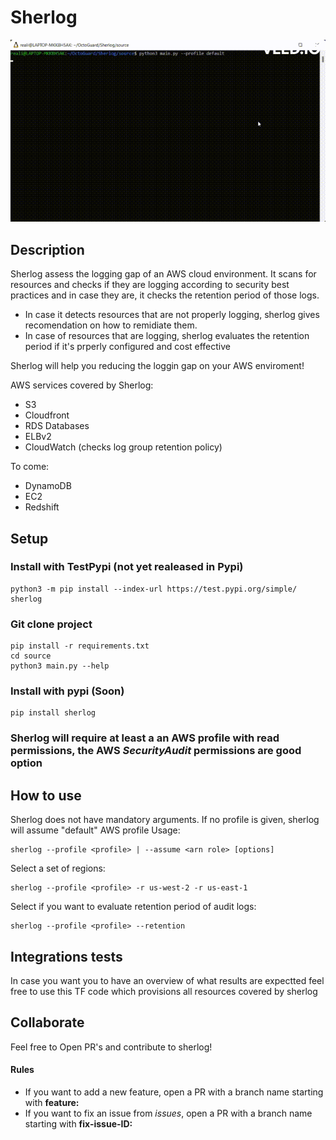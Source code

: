 # Sherlog

![](assets/sherlog.gif)
## Description
Sherlog assess the logging gap of an AWS cloud environment. It scans for resources and checks if they are logging according to security best practices and in case they are, it checks the retention period of those logs. 
 - In case it detects resources that are not properly logging, sherlog gives recomendation on how to remidiate them.
 - In case of resources that are logging, sherlog evaluates the retention period if it's prperly configured and cost effective

Sherlog will help you reducing the loggin gap on your AWS enviroment!

AWS services covered by Sherlog:
- S3
- Cloudfront
- RDS Databases
- ELBv2
- CloudWatch (checks log group retention policy)

To come:
- DynamoDB
- EC2
- Redshift

## Setup
### Install with TestPypi (not yet realeased in Pypi)
```
python3 -m pip install --index-url https://test.pypi.org/simple/ sherlog
```
### Git clone project
```
pip install -r requirements.txt
cd source
python3 main.py --help
```

### Install with pypi (Soon)
```
pip install sherlog
```

### Sherlog will require at least a an AWS profile with read permissions, the AWS ***SecurityAudit*** permissions are good option
## How to use

Sherlog does not have mandatory arguments. If no profile is given, sherlog will assume "default" AWS profile
Usage:
```
sherlog --profile <profile> | --assume <arn role> [options]
```

Select a set of regions:
```
sherlog --profile <profile> -r us-west-2 -r us-east-1
```

Select if you want to evaluate retention period of audit logs:
```
sherlog --profile <profile> --retention
```
## Integrations tests
In case you want you to have an overview of what results are expectted feel free to use this TF code which provisions all resources covered by sherlog

## Collaborate
Feel free to Open PR's and contribute to sherlog!
#### Rules
- If you want to add a new feature, open a PR with a branch name starting with **feature:**
- If you want to fix an issue from *issues*, open a PR with a branch name starting with **fix-issue-ID:**
